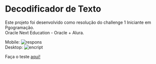 # Decodificador de Texto

Este projeto foi desenvolvido como resolução do challenge 1 Iniciante em Pgogramação. <br/>
Oracle Next Education - Oracle + Alura.

Mobile:
![respons](https://user-images.githubusercontent.com/108387147/181422361-2eea9dd5-1336-4baf-9a89-8a2b075d66e8.jpg)</br>
Desktop:
![encript](https://user-images.githubusercontent.com/108387147/181422383-3657b6a9-1c8d-4861-a5da-8cd8c9fe1814.jpg)

Faça o teste <a href="https://williamaribeiro.github.io/DecodificadorV2.01/">aqui!</a>
